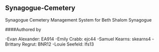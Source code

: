 ## Synagogue-Cemetery
Synagogue Cemetery Management System
for Beth Shalom Synagogue 

####Authored by

-Evan Alexander:  EA914
-Emily Crabb:     ejc44
-Samuel Kearns:   skearns4
-Brittany Regrut: BNR12
-Louie Seefeld:   lfs13    
